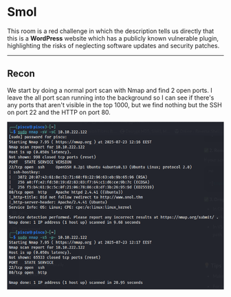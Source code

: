 
# Smol

This room is a red challenge in which the description tells us directly that this is a **WordPress** website which has a publicly known vulnerable plugin, highlighting the risks of neglecting software updates and security patches. 

---

## Recon

We start by doing a normal port scan with Nmap and find 2 open ports. I leave the all port scan running into the background so I can see if there's any ports that aren't visible in the top 1000, but we find nothing but the SSH on port 22 and the HTTP on port 80.

![Nmap Scan Result](./screenshots/recon1.png)
